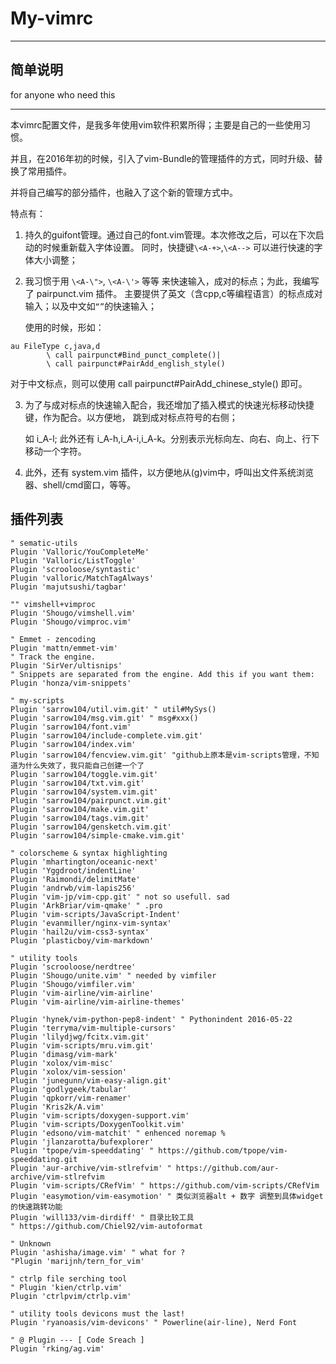 # My-vimrc

------------------------------

## 简单说明

for anyone who need this

----------------------------------------------------------------------

本vimrc配置文件，是我多年使用vim软件积累所得；主要是自己的一些使用习惯。

并且，在2016年初的时候，引入了vim-Bundle的管理插件的方式，同时升级、替换了常用插件。

并将自己编写的部分插件，也融入了这个新的管理方式中。

特点有：

1. 持久的guifont管理。通过自己的font.vim管理。本次修改之后，可以在下次启动的时候重新载入字体设置。
   同时，快捷键`\<A-+>`,`\<A-->` 可以进行快速的字体大小调整；

2. 我习惯于用 `\<A-\">`, `\<A-\'>` 等等 来快速输入，成对的标点；为此，我编写了 pairpunct.vim 插件。
   主要提供了英文（含cpp,c等编程语言）的标点成对输入；以及中文如`“”`的快速输入；

   使用的时候，形如：

```vim
au FileType c,java,d
	    \ call pairpunct#Bind_punct_complete()|
	    \ call pairpunct#PairAdd_english_style()
```

   对于中文标点，则可以使用 call pairpunct#PairAdd_chinese_style() 即可。

3. 为了与成对标点的快速输入配合，我还增加了插入模式的快速光标移动快捷键，作为配合。以方便地，
   跳到成对标点符号的右侧；

   如 i_A-l; 此外还有 i_A-h,i_A-i,i_A-k。分别表示光标向左、向右、向上、行下移动一个字符。

4. 此外，还有 system.vim 插件，以方便地从(g)vim中，呼叫出文件系统浏览器、shell/cmd窗口，等等。

## 插件列表

```vim
" sematic-utils
Plugin 'Valloric/YouCompleteMe'
Plugin 'Valloric/ListToggle'
Plugin 'scrooloose/syntastic'
Plugin 'valloric/MatchTagAlways'
Plugin 'majutsushi/tagbar'

"" vimshell+vimproc
Plugin 'Shougo/vimshell.vim'
Plugin 'Shougo/vimproc.vim'

" Emmet - zencoding
Plugin 'mattn/emmet-vim'
" Track the engine.
Plugin 'SirVer/ultisnips'
" Snippets are separated from the engine. Add this if you want them:
Plugin 'honza/vim-snippets'

" my-scripts
Plugin 'sarrow104/util.vim.git' " util#MySys()
Plugin 'sarrow104/msg.vim.git' " msg#xxx()
Plugin 'sarrow104/font.vim'
Plugin 'sarrow104/include-complete.vim.git'
Plugin 'sarrow104/index.vim'
Plugin 'sarrow104/fencview.vim.git' "github上原本是vim-scripts管理，不知道为什么失效了，我只能自己创建一个了
Plugin 'sarrow104/toggle.vim.git'
Plugin 'sarrow104/txt.vim.git'
Plugin 'sarrow104/system.vim.git'
Plugin 'sarrow104/pairpunct.vim.git'
Plugin 'sarrow104/make.vim.git'
Plugin 'sarrow104/tags.vim.git'
Plugin 'sarrow104/gensketch.vim.git'
Plugin 'sarrow104/simple-cmake.vim.git'

" colorscheme & syntax highlighting
Plugin 'mhartington/oceanic-next'
Plugin 'Yggdroot/indentLine'
Plugin 'Raimondi/delimitMate'
Plugin 'andrwb/vim-lapis256'
Plugin 'vim-jp/vim-cpp.git' " not so usefull. sad
Plugin 'ArkBriar/vim-qmake' " .pro
Plugin 'vim-scripts/JavaScript-Indent'
Plugin 'evanmiller/nginx-vim-syntax'
Plugin 'hail2u/vim-css3-syntax'
Plugin 'plasticboy/vim-markdown'

" utility tools
Plugin 'scrooloose/nerdtree'
Plugin 'Shougo/unite.vim' " needed by vimfiler
Plugin 'Shougo/vimfiler.vim'
Plugin 'vim-airline/vim-airline'
Plugin 'vim-airline/vim-airline-themes'

Plugin 'hynek/vim-python-pep8-indent' " Pythonindent 2016-05-22
Plugin 'terryma/vim-multiple-cursors'
Plugin 'lilydjwg/fcitx.vim.git'
Plugin 'vim-scripts/mru.vim.git'
Plugin 'dimasg/vim-mark'
Plugin 'xolox/vim-misc'
Plugin 'xolox/vim-session'
Plugin 'junegunn/vim-easy-align.git'
Plugin 'godlygeek/tabular'
Plugin 'qpkorr/vim-renamer'
Plugin 'Kris2k/A.vim'
Plugin 'vim-scripts/doxygen-support.vim'
Plugin 'vim-scripts/DoxygenToolkit.vim'
Plugin 'edsono/vim-matchit' " enhenced noremap %
Plugin 'jlanzarotta/bufexplorer'
Plugin 'tpope/vim-speeddating' " https://github.com/tpope/vim-speeddating.git
Plugin 'aur-archive/vim-stlrefvim' " https://github.com/aur-archive/vim-stlrefvim
Plugin 'vim-scripts/CRefVim' " https://github.com/vim-scripts/CRefVim
Plugin 'easymotion/vim-easymotion' " 类似浏览器alt + 数字 调整到具体widget的快速跳转功能
Plugin 'will133/vim-dirdiff' " 目录比较工具
" https://github.com/Chiel92/vim-autoformat

" Unknown
Plugin 'ashisha/image.vim' " what for ?
"Plugin 'marijnh/tern_for_vim'

" ctrlp file serching tool
" Plugin 'kien/ctrlp.vim'
Plugin 'ctrlpvim/ctrlp.vim'

" utility tools devicons must the last!
Plugin 'ryanoasis/vim-devicons' " Powerline(air-line), Nerd Font

" @ Plugin --- [ Code Sreach ]
Plugin 'rking/ag.vim'
```
